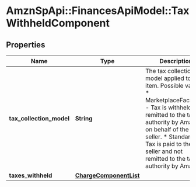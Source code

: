 # AmznSpApi::FinancesApiModel::TaxWithheldComponent

## Properties
Name | Type | Description | Notes
------------ | ------------- | ------------- | -------------
**tax_collection_model** | **String** | The tax collection model applied to the item.  Possible values:  * MarketplaceFacilitator - Tax is withheld and remitted to the taxing authority by Amazon on behalf of the seller.  * Standard - Tax is paid to the seller and not remitted to the taxing authority by Amazon. | [optional] 
**taxes_withheld** | [**ChargeComponentList**](ChargeComponentList.md) |  | [optional] 

